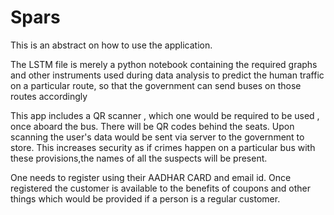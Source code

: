 # Spars
This is an abstract on how to use the application.

The LSTM file is merely a python notebook containing the required graphs and other instruments used during data analysis to predict 
the human traffic on a particular route, so that the government can send buses on those routes accordingly

This app includes a QR scanner , which one would be required to be used , once aboard the bus. There will be QR codes behind the
seats. Upon scanning the user's data would be sent via server to the government to store. This increases security as if crimes happen 
on a particular bus with these provisions,the names of all the suspects will be present.

One needs to register using their AADHAR CARD and email id. Once registered the customer is available to the benefits of coupons and other 
things which would be provided if a person is a regular customer.
